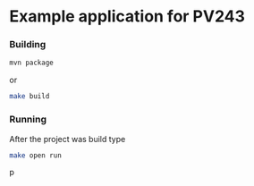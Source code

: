# Example application for PV243

### Building

```bash
mvn package
```
or 
```bash
make build
```

### Running

After the project was build type

```bash
make open run
```
p